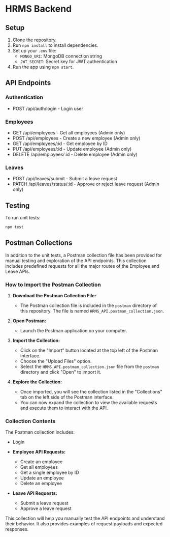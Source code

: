# HRMS Backend

## Setup

1. Clone the repository.
2. Run `npm install` to install dependencies.
3. Set up your `.env` file:
    - `MONGO_URI`: MongoDB connection string
    - `JWT_SECRET`: Secret key for JWT authentication
4. Run the app using `npm start`.

## API Endpoints

### Authentication
- POST /api/auth/login - Login user

### Employees
- GET /api/employees - Get all employees (Admin only)
- POST /api/employees - Create a new employee (Admin only)
- GET /api/employees/:id - Get employee by ID
- PUT /api/employees/:id - Update employee (Admin only)
- DELETE /api/employees/:id - Delete employee (Admin only)

### Leaves
- POST /api/leaves/submit - Submit a leave request
- PATCH /api/leaves/status/:id - Approve or reject leave request (Admin only)

## Testing

To run unit tests:
```bash
npm test
```
## Postman Collections

In addition to the unit tests, a Postman collection file has been provided for manual testing and exploration of the API endpoints. This collection includes predefined requests for all the major routes of the Employee and Leave APIs.

### How to Import the Postman Collection

1. **Download the Postman Collection File:**
   - The Postman collection file is included in the `postman` directory of this repository. The file is named `HRMS_API.postman_collection.json`.

2. **Open Postman:**
   - Launch the Postman application on your computer.

3. **Import the Collection:**
   - Click on the "Import" button located at the top left of the Postman interface.
   - Choose the "Upload Files" option.
   - Select the `HRMS_API.postman_collection.json` file from the `postman` directory and click "Open" to import it.

4. **Explore the Collection:**
   - Once imported, you will see the collection listed in the "Collections" tab on the left side of the Postman interface.
   - You can now expand the collection to view the available requests and execute them to interact with the API.

### Collection Contents

The Postman collection includes:

- Login

- **Employee API Requests:**
  - Create an employee
  - Get all employees
  - Get a single employee by ID
  - Update an employee
  - Delete an employee

- **Leave API Requests:**
  - Submit a leave request
  - Approve a leave request

This collection will help you manually test the API endpoints and understand their behavior. It also provides examples of request payloads and expected responses.
